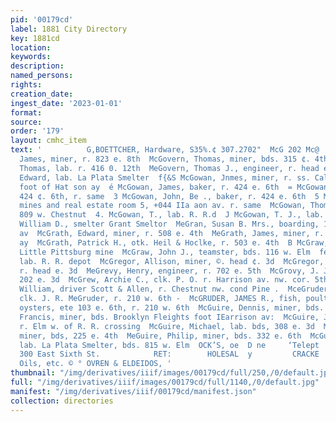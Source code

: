 ```yaml
---
pid: '00179cd'
label: 1881 City Directory
key: 1881cd
location: 
keywords: 
description: 
named_persons: 
rights: 
creation_date: 
ingest_date: '2023-01-01'
format: 
source: 
order: '179'
layout: cmhc_item
text: '          G,BOETTCHER, Hardware, S35%.¢ 307.2702"  McG 202 Mc@  ''g McGovern,
  James, miner, r. 823 e. 8th  McGovern, Thomas, miner, bds. 315 ¢. 4th  RE McGovern,
  Thomas, lab. r. 416 0. 12th  MeGovern, Thomas J., engineer, r. head e. 4th  42 McGowan,
  Edward, lab. La Plata Smelter  f{&S McGowan, Jnmes, miner, r. ss. California Gulch
  foot of Hat son ay  é McGowan, James, baker, r. 424 e. 6th  = McGowan, John, bakery
  424 ¢. 6th, r. same  3 McGowan, John, Be ., baker, r. 424 e. 6th  5 McGOWAN, N J.,
  mines and real estate room 5, +044 IIa aon av. r. same  McGowan, Thomas, lab. r.
  809 w. Chestnut  4. McGowan, T., lab. R. R.d  J McGowan, T. J., lab. Gi  McGowan,
  William D., smelter Grant Smeltor  MeGran, Susan B. Mrs., boarding, 107 a. Toledo
  av  McGrath, Edward, miner, r. 508 e. 4th  MeGrath, James, miner, r. 101 8. Toledo
  ay  McGrath, Patrick H., otk. Heil & Hoclke, r. 503 e. 4th  B McGraw, Hugh, foreman
  Little Pittsburg mine  McGraw, John J., teamster, bds. 116 w. Elm  fe] McGraw, M.,
  lab. R. R. depot  McGregor, Allison, miner, ©. head ¢. 3d  McGregor, John, miner,
  r. head e. 3d  MeGrevy, Henry, engineer, r. 702 e. 5th  McGrovy, J. J., miner, bds.
  202 e. 3d  McGrew, Archie C., clk. P. O. r. Harrison av. nw. cor. 5th  McGriff,
  William, driver Scott & Allen, r. Chestnut nw. cond Pine .  MceGruder, Elijah W.,
  clk. J. R. MeGruder, r. 210 w. 6th -  McGRUDER, JAMES R., fish, poultry and game,
  oysters, ete 103 e. 6th, r. 210 w. 6th  McGuire, Dennis, miner, bds. head o. 9th  MoGuire,
  Francis, miner, bds. Brooklyn Fleights foot IEarrison av:  McGuire, John F., lab.
  r. Elm w. of R. R. crossing  McGuire, Michael, lab. bds, 308 e. 3d  McGuire, Patrick,
  miner, bds, 225 e. 4th  MeGuire, Philip, miner, bds. 332 e. 6th  McGuire, Thomas,
  lab. La Plata Smelter, bds. 815 w. Elm  OCK’S, oe  D ne     ‘Telept     sees Tele
  300 East Sixth St.            RET:        HOLESAL  y         CRACKE  For Paints,
  Oils, etc. © ° OVREN & ELDEIDOS, '
thumbnail: "/img/derivatives/iiif/images/00179cd/full/250,/0/default.jpg"
full: "/img/derivatives/iiif/images/00179cd/full/1140,/0/default.jpg"
manifest: "/img/derivatives/iiif/00179cd/manifest.json"
collection: directories
---
```

